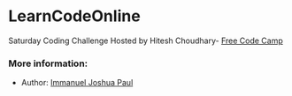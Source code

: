 # LearnCodeOnline
Saturday Coding Challenge Hosted by Hitesh Choudhary- [Free Code Camp](https://www.freecodecamp.org/)

### More information:

- Author: [Immanuel Joshua Paul](https://www.immanueljoshuapaul.com)

